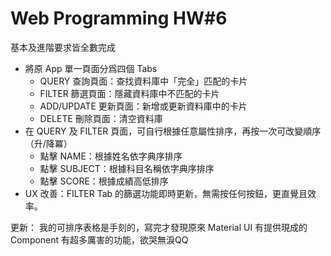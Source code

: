 # Web Programming HW#6

基本及進階要求皆全數完成

- 將原 App 單一頁面分爲四個 Tabs
    - QUERY       查詢頁面：查找資料庫中「完全」匹配的卡片
    - FILTER      篩選頁面：隱藏資料庫中不匹配的卡片
    - ADD/UPDATE  更新頁面：新增或更新資料庫中的卡片
    - DELETE      刪除頁面：清空資料庫
- 在 QUERY 及 FILTER 頁面，可自行根據任意屬性排序，再按一次可改變順序（升/降冪）
    - 點擊 NAME：根據姓名依字典序排序
    - 點擊 SUBJECT：根據科目名稱依字典序排序
    - 點擊 SCORE：根據成績高低排序
- UX 改善：FILTER Tab 的篩選功能即時更新，無需按任何按鈕，更直覺且效率。

更新：
我的可排序表格是手刻的，寫完才發現原來 Material UI 有提供現成的 Component <DataGrid /> 有超多厲害的功能，欲哭無淚QQ
